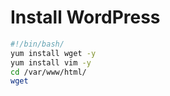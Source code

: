 # Install WordPress
```sh
#!/bin/bash/
yum install wget -y
yum install vim -y
cd /var/www/html/
wget
```
